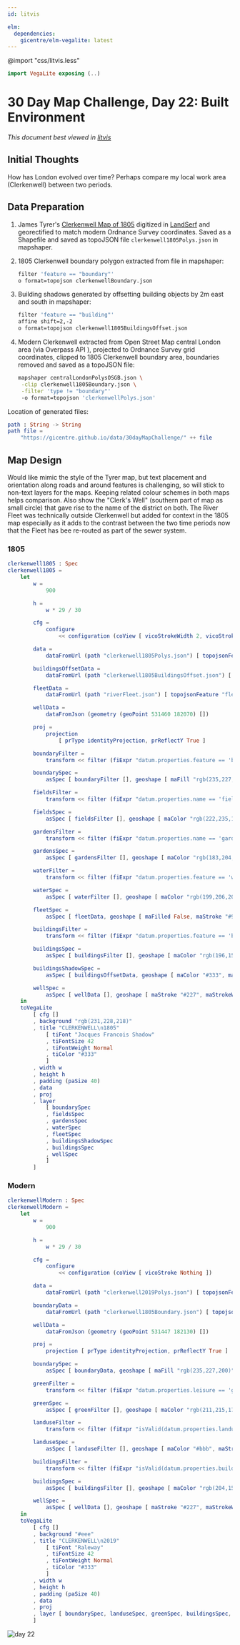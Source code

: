 ```yaml
---
id: litvis

elm:
  dependencies:
    gicentre/elm-vegalite: latest
---
```


@import "css/litvis.less"

```elm {l=hidden}
import VegaLite exposing (..)
```

# 30 Day Map Challenge, Day 22: Built Environment

_This document best viewed in [litvis](https://github.com/gicentre/litvis)_

## Initial Thoughts

How has London evolved over time? Perhaps compare my local work area (Clerkenwell) between two periods.

## Data Preparation

1. James Tyrer's [Clerkenwell Map of 1805](http://www.bl.uk/onlinegallery/onlineex/crace/c/zoomify88267.html) digitized in [LandSerf](http://www.landserf.org) and georectified to match modern Ordnance Survey coordinates. Saved as a Shapefile and saved as topoJSON file `clerkenwell1805Polys.json` in mapshaper.
2. 1805 Clerkenwell boundary polygon extracted from file in mapshaper:

   ```sh
   filter 'feature == "boundary"'
   o format=topojson clerkenwellBoundary.json
   ```

3. Building shadows generated by offsetting building objects by 2m east and south in mapshaper:

   ```sh
   filter 'feature == "building"'
   affine shift=2,-2
   o format=topojson clerkenwell1805BuildingsOffset.json
   ```

4. Modern Clerkenwell extracted from Open Street Map central London area (via Overpass API ), projected to Ordnance Survey grid coordinates, clipped to 1805 Clerkenwell boundary area, boundaries removed and saved as a topoJSON file:

   ```sh
   mapshaper centralLondonPolysOSGB.json \
    -clip clerkenwell1805Boundary.json \
    -filter 'type != "boundary"'
    -o format=topojson 'clerkenwellPolys.json'
   ```

Location of generated files:

```elm {l}
path : String -> String
path file =
    "https://gicentre.github.io/data/30dayMapChallenge/" ++ file
```

## Map Design

Would like mimic the style of the Tyrer map, but text placement and orientation along roads and around features is challenging, so will stick to non-text layers for the maps. Keeping related colour schemes in both maps helps comparison. Also show the "Clerk's Well" (southern part of map as small circle) that gave rise to the name of the district on both. The River Fleet was technically outside Clerkenwell but added for context in the 1805 map especially as it adds to the contrast between the two time periods now that the Fleet has bee re-routed as part of the sewer system.

### 1805

```elm {l v}
clerkenwell1805 : Spec
clerkenwell1805 =
    let
        w =
            900

        h =
            w * 29 / 30

        cfg =
            configure
                << configuration (coView [ vicoStrokeWidth 2, vicoStroke (Just "#999") ])

        data =
            dataFromUrl (path "clerkenwell1805Polys.json") [ topojsonFeature "clerkenwell" ]

        buildingsOffsetData =
            dataFromUrl (path "clerkenwell1805BuildingsOffset.json") [ topojsonFeature "clerkenwell" ]

        fleetData =
            dataFromUrl (path "riverFleet.json") [ topojsonFeature "fleet" ]

        wellData =
            dataFromJson (geometry (geoPoint 531460 182070) [])

        proj =
            projection
                [ prType identityProjection, prReflectY True ]

        boundaryFilter =
            transform << filter (fiExpr "datum.properties.feature == 'boundary'")

        boundarySpec =
            asSpec [ boundaryFilter [], geoshape [ maFill "rgb(235,227,200)", maStroke "#aaa", maStrokeWidth 2 ] ]

        fieldsFilter =
            transform << filter (fiExpr "datum.properties.name == 'field'")

        fieldsSpec =
            asSpec [ fieldsFilter [], geoshape [ maColor "rgb(222,235,171)", maStroke "rgb(184,176,140)", maStrokeOpacity 0.3, maFillOpacity 0.5 ] ]

        gardensFilter =
            transform << filter (fiExpr "datum.properties.name == 'garden'")

        gardensSpec =
            asSpec [ gardensFilter [], geoshape [ maColor "rgb(183,204,144)", maStroke "rgb(183,204,144)", maFillOpacity 0.5 ] ]

        waterFilter =
            transform << filter (fiExpr "datum.properties.feature == 'water'")

        waterSpec =
            asSpec [ waterFilter [], geoshape [ maColor "rgb(199,206,206)", maStroke "#99a", maFillOpacity 0.5, maStrokeOpacity 0.5 ] ]

        fleetSpec =
            asSpec [ fleetData, geoshape [ maFilled False, maStroke "#99c", maStrokeJoin joRound, maStrokeWidth 8, maStrokeOpacity 0.5 ] ]

        buildingsFilter =
            transform << filter (fiExpr "datum.properties.feature == 'building'")

        buildingsSpec =
            asSpec [ buildingsFilter [], geoshape [ maColor "rgb(196,153,121)", maFillOpacity 0.8 ] ]

        buildingsShadowSpec =
            asSpec [ buildingsOffsetData, geoshape [ maColor "#333", maFillOpacity 0.5 ] ]

        wellSpec =
            asSpec [ wellData [], geoshape [ maStroke "#227", maStrokeWidth 3, maFill "white", maOpacity 0.5 ] ]
    in
    toVegaLite
        [ cfg []
        , background "rgb(231,228,218)"
        , title "CLERKENWELL\n1805"
            [ tiFont "Jacques Francois Shadow"
            , tiFontSize 42
            , tiFontWeight Normal
            , tiColor "#333"
            ]
        , width w
        , height h
        , padding (paSize 40)
        , data
        , proj
        , layer
            [ boundarySpec
            , fieldsSpec
            , gardensSpec
            , waterSpec
            , fleetSpec
            , buildingsShadowSpec
            , buildingsSpec
            , wellSpec
            ]
        ]
```

### Modern

```elm {l v}
clerkenwellModern : Spec
clerkenwellModern =
    let
        w =
            900

        h =
            w * 29 / 30

        cfg =
            configure
                << configuration (coView [ vicoStroke Nothing ])

        data =
            dataFromUrl (path "clerkenwell2019Polys.json") [ topojsonFeature "clerkenwell" ]

        boundaryData =
            dataFromUrl (path "clerkenwell1805Boundary.json") [ topojsonFeature "clerkenwell" ]

        wellData =
            dataFromJson (geometry (geoPoint 531447 182130) [])

        proj =
            projection [ prType identityProjection, prReflectY True ]

        boundarySpec =
            asSpec [ boundaryData, geoshape [ maFill "rgb(235,227,200)", maStroke "#aaa", maStrokeWidth 2 ] ]

        greenFilter =
            transform << filter (fiExpr "datum.properties.leisure == 'garden' || datum.properties.leisure == 'park'")

        greenSpec =
            asSpec [ greenFilter [], geoshape [ maColor "rgb(211,215,176)", maStroke "#ab9", maFillOpacity 1 ] ]

        landuseFilter =
            transform << filter (fiExpr "isValid(datum.properties.landuse) || isValid(datum.properties.amenity)")

        landuseSpec =
            asSpec [ landuseFilter [], geoshape [ maColor "#bbb", maStroke "#666", maStrokeWidth 0.5, maOpacity 0.8 ] ]

        buildingsFilter =
            transform << filter (fiExpr "isValid(datum.properties.building)")

        buildingsSpec =
            asSpec [ buildingsFilter [], geoshape [ maColor "rgb(204,151,116)", maStroke "black", maStrokeWidth 0.2, maFillOpacity 1 ] ]

        wellSpec =
            asSpec [ wellData [], geoshape [ maStroke "#227", maStrokeWidth 3, maFill "white", maOpacity 0.6 ] ]
    in
    toVegaLite
        [ cfg []
        , background "#eee"
        , title "CLERKENWELL\n2019"
            [ tiFont "Raleway"
            , tiFontSize 42
            , tiFontWeight Normal
            , tiColor "#333"
            ]
        , width w
        , height h
        , padding (paSize 40)
        , data
        , proj
        , layer [ boundarySpec, landuseSpec, greenSpec, buildingsSpec, wellSpec ]
        ]
```

![day 22](images/day22.jpg)
